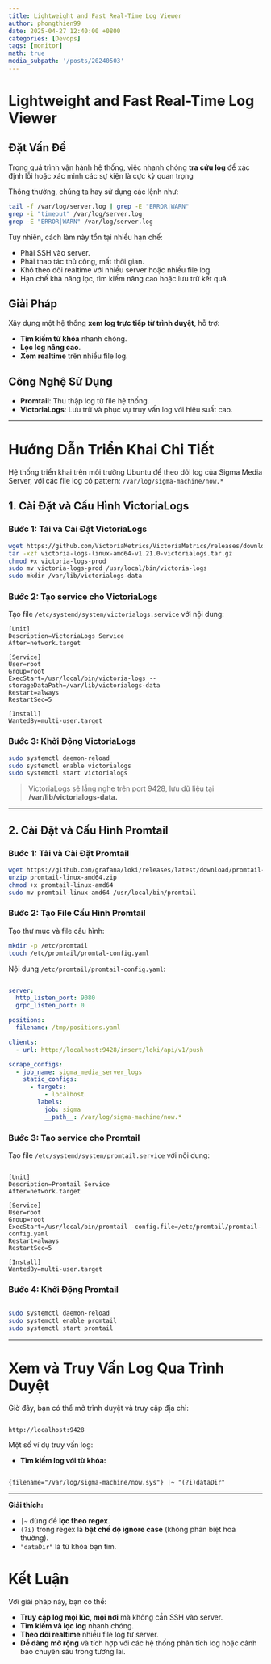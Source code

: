 ```yaml
---
title: Lightweight and Fast Real-Time Log Viewer
author: phongthien99
date: 2025-04-27 12:40:00 +0800
categories: [Devops]
tags: [monitor]
math: true
media_subpath: '/posts/20240503'
---
```

# Lightweight and Fast Real-Time Log Viewer

## Đặt Vấn Đề

Trong quá trình vận hành hệ thống, việc nhanh chóng **tra cứu log** để xác định lỗi hoặc xác minh các sự kiện là cực kỳ quan trọng

Thông thường, chúng ta hay sử dụng các lệnh như:

```bash
tail -f /var/log/server.log | grep -E "ERROR|WARN"
grep -i "timeout" /var/log/server.log
grep -E "ERROR|WARN" /var/log/server.log

```

Tuy nhiên, cách làm này tồn tại nhiều hạn chế:

- Phải SSH vào server.
- Phải thao tác thủ công, mất thời gian.
- Khó theo dõi realtime với nhiều server hoặc nhiều file log.
- Hạn chế khả năng lọc, tìm kiếm nâng cao hoặc lưu trữ kết quả.

## Giải Pháp

Xây dựng một hệ thống **xem log trực tiếp từ trình duyệt**, hỗ trợ:

- **Tìm kiếm từ khóa** nhanh chóng.
- **Lọc log nâng cao**.
- **Xem realtime** trên nhiều file log.

## Công Nghệ Sử Dụng

- **Promtail**: Thu thập log từ file hệ thống.
- **VictoriaLogs**: Lưu trữ và phục vụ truy vấn log với hiệu suất cao.

---

# Hướng Dẫn Triển Khai Chi Tiết

Hệ thống triển khai trên môi trường Ubuntu để theo dõi log của Sigma Media Server, với các file log có pattern: `/var/log/sigma-machine/now.*`

## 1. Cài Đặt và Cấu Hình VictoriaLogs

### Bước 1: Tải và Cài Đặt VictoriaLogs

```bash
wget https://github.com/VictoriaMetrics/VictoriaMetrics/releases/download/v1.21.0-victorialogs/victoria-logs-linux-amd64-v1.21.0-victorialogs.tar.gz
tar -xzf victoria-logs-linux-amd64-v1.21.0-victorialogs.tar.gz
chmod +x victoria-logs-prod
sudo mv victoria-logs-prod /usr/local/bin/victoria-logs
sudo mkdir /var/lib/victorialogs-data

```

### Bước 2: Tạo service cho VictoriaLogs

Tạo file `/etc/systemd/system/victorialogs.service` với nội dung:

```
[Unit]
Description=VictoriaLogs Service
After=network.target

[Service]
User=root
Group=root
ExecStart=/usr/local/bin/victoria-logs --storageDataPath=/var/lib/victorialogs-data
Restart=always
RestartSec=5

[Install]
WantedBy=multi-user.target

```

### Bước 3: Khởi Động VictoriaLogs

```bash
sudo systemctl daemon-reload
sudo systemctl enable victorialogs
sudo systemctl start victorialogs

```

> VictoriaLogs sẽ lắng nghe trên port 9428, lưu dữ liệu tại **/var/lib/victorialogs-data.**
> 

---

## 2. Cài Đặt và Cấu Hình Promtail

### Bước 1: Tải và Cài Đặt Promtail

```bash
wget https://github.com/grafana/loki/releases/latest/download/promtail-linux-amd64.zip
unzip promtail-linux-amd64.zip
chmod +x promtail-linux-amd64
sudo mv promtail-linux-amd64 /usr/local/bin/promtail

```

### Bước 2: Tạo File Cấu Hình Promtail

Tạo thư mục và file cấu hình:

```bash
mkdir -p /etc/promtail
touch /etc/promtail/promtal-config.yaml

```

Nội dung `/etc/promtail/promtail-config.yaml`:

```yaml

server:
  http_listen_port: 9080
  grpc_listen_port: 0

positions:
  filename: /tmp/positions.yaml

clients:
  - url: http://localhost:9428/insert/loki/api/v1/push

scrape_configs:
  - job_name: sigma_media_server_logs
    static_configs:
      - targets:
          - localhost
        labels:
          job: sigma
          __path__: /var/log/sigma-machine/now.*

```

### Bước 3: Tạo service cho Promtail

Tạo file `/etc/systemd/system/promtail.service` với nội dung:

```

[Unit]
Description=Promtail Service
After=network.target

[Service]
User=root
Group=root
ExecStart=/usr/local/bin/promtail -config.file=/etc/promtail/promtail-config.yaml
Restart=always
RestartSec=5

[Install]
WantedBy=multi-user.target

```

### Bước 4: Khởi Động Promtail

```bash

sudo systemctl daemon-reload
sudo systemctl enable promtail
sudo systemctl start promtail

```

---

# Xem và Truy Vấn Log Qua Trình Duyệt

Giờ đây, bạn có thể mở trình duyệt và truy cập địa chỉ:

```

http://localhost:9428
```

Một số ví dụ truy vấn log:

- **Tìm kiếm log với từ khóa:**

```

{filename="/var/log/sigma-machine/now.sys"} |~ "(?i)dataDir"
```

---

**Giải thích:**

- `|~` dùng để **lọc theo regex**.
- `(?i)` trong regex là **bật chế độ ignore case** (không phân biệt hoa thường).
- `"dataDir"` là từ khóa bạn tìm.

# Kết Luận

Với giải pháp này, bạn có thể:

- **Truy cập log mọi lúc, mọi nơi** mà không cần SSH vào server.
- **Tìm kiếm và lọc log** nhanh chóng.
- **Theo dõi realtime** nhiều file log từ  server.
- **Dễ dàng mở rộng** và tích hợp với các hệ thống phân tích log hoặc cảnh báo chuyên sâu trong tương lai.